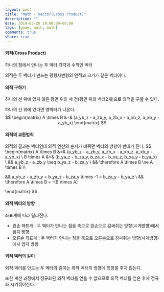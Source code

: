 ```yaml
---
layout: post
title: "Math - Vector(Cross Product)"
description: ""
date: 2019-03-20 19:00:00+09:00
tags: [game, math, math]
comments: true
share: true
---
```


#### 외적(Cross Product)
하나의 점에서 만나는 두 벡터 각각과 수직인 벡터

외적은 두 벡터가 만드는 평행사변형의 면적과 크기가 같은 벡터이다.



#### 외적 구하기

하나의 선 위에 있지 않은 평면 위의 세 점(평면 위의 벡터2개)으로 외적을 구할 수 있다.

하나의 선 위에 있다면 영벡터가 나온다.
$$
\begin{matrix}
A \times B &=& (a_yb_z - a_zb_y, a_zb_x - a_xb_z, a_xb_y - a_yb_x)
\end{matrix}
$$



#### 외적의 교환법칙

외적의 결과는 벡터인데 외적 연산의 순서가 바뀌면 벡터의 방향이 반대가 된다.
$$
\begin{matrix}
A \times B &=& (a_yb_z - a_zb_y, a_zb_x - a_xb_z, a_xb_y - a_yb_x) \\
B \times A &=& (b_ya_z - b_za_y, b_za_x - b_xa_z, b_xa_y - b_ya_x) \\
&& a_yb_z - a_zb_y \neq b_ya_z - b_za_y \\
&& \therefore A \times B \ne A \times B \\\\

&& a_yb_z - a_zb_y = b_ya_z - b_za_y \times -1 = b_za_y - b_ya_z  \\
&& \therefore A \times B = -(B \times A)

\end{matrix}
$$


#### 외적 벡터의 방향

좌표계에 따라 달라진다.

- 왼손 좌표계 : 두 벡터가 만나는 점을 축으로 왼손으로 감싸쥐는 방향(시계방향)에서 엄지 방향
- 오른손 좌표계 : 두 벡터가 만나는 점을 축으로 오른손으로 감싸쥐는 방향(시계방향)에서 엄지 방향



#### 외적 벡터의 길이

외적 벡터를 만드는 두 벡터의 길이는 외적 벡터의 방향에 영향을 주지 않는다.

또한 계산 과정에서 정규화된 외적 벡터를 얻을 수 없으므로 외적 벡터를 얻은 후에 정규화 시켜줘야한다.




